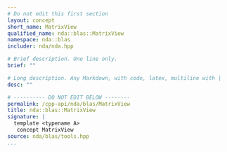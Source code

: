 ```yaml
---
# Do not edit this first section
layout: concept
short_name: MatrixView
qualified_name: nda::blas::MatrixView
namespace: nda::blas
includer: nda/nda.hpp

# Brief description. One line only.
brief: ""

# Long description. Any Markdown, with code, latex, multiline with |
desc: ""

# ---------- DO NOT EDIT BELOW --------
permalink: /cpp-api/nda/blas/MatrixView
title: nda::blas::MatrixView
signature: |
  template <typename A>
   concept MatrixView
source: nda/blas/tools.hpp
...
```


